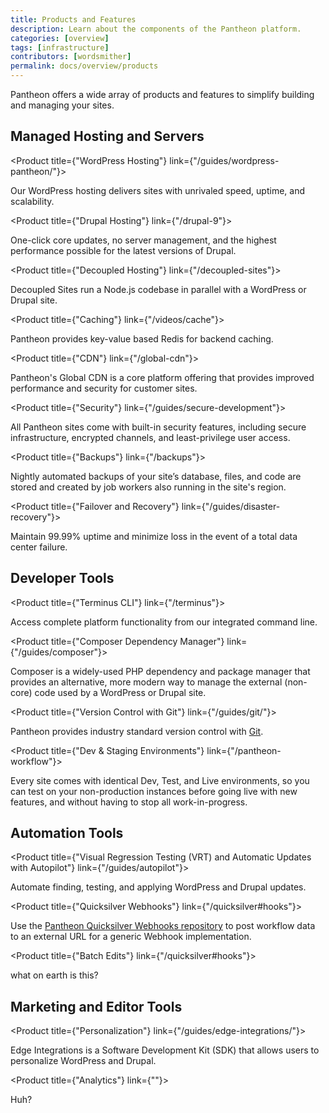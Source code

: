 ```yaml
---
title: Products and Features
description: Learn about the components of the Pantheon platform.
categories: [overview]
tags: [infrastructure]
contributors: [wordsmither]
permalink: docs/overview/products
---
```


Pantheon offers a wide array of products and features to simplify building and managing your sites.

## Managed Hosting and Servers

<ProductGroup>

  <Product title={"WordPress Hosting"} link={"/guides/wordpress-pantheon/"}>

  Our WordPress hosting delivers sites with unrivaled speed, uptime, and scalability.

  </Product>

  <Product title={"Drupal Hosting"} link={"/drupal-9"}>

  One-click core updates, no server management, and the highest performance possible for the latest versions of Drupal.

  </Product>

  <Product title={"Decoupled Hosting"} link={"/decoupled-sites"}>

  Decoupled Sites run a Node.js codebase in parallel with a WordPress or Drupal site.

  </Product>

  <Product title={"Caching"} link={"/videos/cache"}>

  Pantheon provides key-value based Redis for backend caching.

  </Product>

  <Product title={"CDN"} link={"/global-cdn"}>

  Pantheon's Global CDN is a core platform offering that provides improved performance and security for customer sites. 

  </Product>

  <Product title={"Security"} link={"/guides/secure-development"}>

  All Pantheon sites come with built-in security features, including secure infrastructure, encrypted channels, and least-privilege user access.

  </Product>

  <Product title={"Backups"} link={"/backups"}>

  Nightly automated backups of your site’s database, files, and code are stored and created by job workers also running in the site's region.

  </Product>

  <Product title={"Failover and Recovery"} link={"/guides/disaster-recovery"}>

  Maintain 99.99% uptime and minimize loss in the event of a total data center failure. 

  </Product>

</ProductGroup>

## Developer Tools

<ProductGroup>

  <Product title={"Terminus CLI"} link={"/terminus"}>

  Access complete platform functionality from our integrated command line.

  </Product>

  <Product title={"Composer Dependency Manager"} link={"/guides/composer"}>

  Composer is a widely-used PHP dependency and package manager that provides an alternative, more modern way to manage the external (non-core) code used by a WordPress or Drupal site.

  </Product>

  <Product title={"Version Control with Git"} link={"/guides/git/"}>

  Pantheon provides industry standard version control with [Git](https://git-scm.com/).

  </Product>

  <Product title={"Dev & Staging Environments"} link={"/pantheon-workflow"}>

  Every site comes with identical Dev, Test, and Live environments, so you can test on your non-production instances before going live with new features, and without having to stop all work-in-progress.

  </Product>

</ProductGroup>

## Automation Tools

<ProductGroup>

  <Product title={"Visual Regression Testing (VRT) and Automatic Updates with Autopilot"} link={"/guides/autopilot"}>

  Automate finding, testing, and applying WordPress and Drupal updates. 

  </Product>

  <Product title={"Quicksilver Webhooks"} link={"/quicksilver#hooks"}>

  Use the [Pantheon Quicksilver Webhooks repository](https://github.com/pantheon-systems/quicksilver-examples/tree/main/webhook) to post workflow data to an external URL for a generic Webhook implementation.

  </Product>

  <Product title={"Batch Edits"} link={"/quicksilver#hooks"}>

  what on earth is this?

  </Product>

</ProductGroup>

## Marketing and Editor Tools

<ProductGroup>

  <Product title={"Personalization"} link={"/guides/edge-integrations/"}>

  Edge Integrations is a Software Development Kit (SDK) that allows users to personalize WordPress and Drupal. 

  </Product>

  <Product title={"Analytics"} link={""}>

  Huh?

  </Product>

</ProductGroup>


